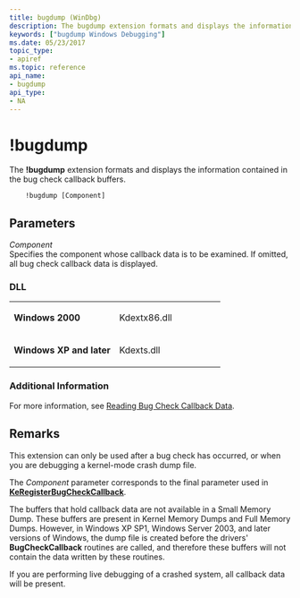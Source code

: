 ```yaml
---
title: bugdump (WinDbg)
description: The bugdump extension formats and displays the information contained in the bug check callback buffers.
keywords: ["bugdump Windows Debugging"]
ms.date: 05/23/2017
topic_type:
- apiref
ms.topic: reference
api_name:
- bugdump
api_type:
- NA
---
```


# !bugdump


The **!bugdump** extension formats and displays the information contained in the bug check callback buffers.

```dbgsyntax
    !bugdump [Component] 
```

## <span id="ddk__bugdump_dbg"></span><span id="DDK__BUGDUMP_DBG"></span>Parameters


<span id="_______Component______"></span><span id="_______component______"></span><span id="_______COMPONENT______"></span> *Component*   
Specifies the component whose callback data is to be examined. If omitted, all bug check callback data is displayed.

### <span id="DLL"></span><span id="dll"></span>DLL

<table>
<colgroup>
<col width="50%" />
<col width="50%" />
</colgroup>
<tbody>
<tr class="odd">
<td align="left"><p><strong>Windows 2000</strong></p></td>
<td align="left"><p>Kdextx86.dll</p></td>
</tr>
<tr class="even">
<td align="left"><p><strong>Windows XP and later</strong></p></td>
<td align="left"><p>Kdexts.dll</p></td>
</tr>
</tbody>
</table>

 

### <span id="Additional_Information"></span><span id="additional_information"></span><span id="ADDITIONAL_INFORMATION"></span>Additional Information

For more information, see [Reading Bug Check Callback Data](reading-bug-check-callback-data.md).

## Remarks

This extension can only be used after a bug check has occurred, or when you are debugging a kernel-mode crash dump file.

The *Component* parameter corresponds to the final parameter used in [**KeRegisterBugCheckCallback**](/windows-hardware/drivers/ddi/wdm/nf-wdm-keregisterbugcheckcallback).

The buffers that hold callback data are not available in a Small Memory Dump. These buffers are present in Kernel Memory Dumps and Full Memory Dumps. However, in Windows XP SP1, Windows Server 2003, and later versions of Windows, the dump file is created before the drivers' **BugCheckCallback** routines are called, and therefore these buffers will not contain the data written by these routines.

If you are performing live debugging of a crashed system, all callback data will be present.

 

